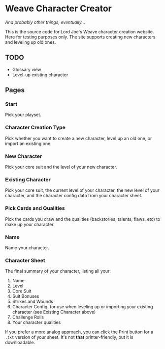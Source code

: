 # Weave Character Creator
*And probably other things, eventually...*

This is the source code for Lord Joe's Weave character creation website. Here for testing purposes only. The site supports creating new characters and leveling up old ones.

## TODO
* Glossary view
* Level-up existing character

## Pages

### Start
Pick your playset.

### Character Creation Type
Pick whether you want to create a new character, level up an old one, or import an existing one.

### New Character
Pick your core suit and the level of your new character.

### Existing Character
Pick your core suit, the current level of your character, the new level of your character, and the character config data from your character sheet.

### Pick Cards and Qualities
Pick the cards you draw and the qualities (backstories, talents, flaws, etc) to make up your character.

### Name
Name your character.

### Character Sheet
The final summary of your character, listing all your:
1. Name
2. Level
3. Core Suit
4. Suit Bonuses
5. Strikes and Wounds
6. Character Config, for use when leveling up or importing your existing character (see Existing Character above)
7. Challenge Rolls
8. Your character qualities

If you prefer a more analog approach, you can click the Print button for a `.txt` version of your sheet. It's not **that** printer-friendly, but it is downloadable.
